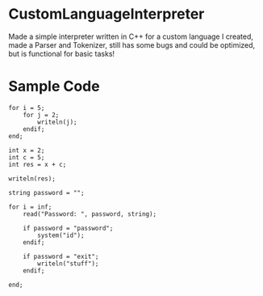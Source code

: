 # CustomLanguageInterpreter

Made a simple interpreter written in C++ for a custom language I created, made a Parser and Tokenizer, still has some bugs and could be optimized, but is functional for basic tasks!

# Sample Code
```
for i = 5;
    for j = 2;
        writeln(j);
    endif;
end;

int x = 2;
int c = 5;
int res = x + c;

writeln(res);

string password = "";

for i = inf;
    read("Password: ", password, string);

    if password = "password";
        system("id");
    endif;

    if password = "exit";
        writeln("stuff");
    endif;

end;
```
